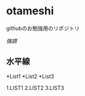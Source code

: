 otameshi
========

githubのお勉強用のリポジトリ

*強調*

水平線
---

*List1
*List2
*List3

1.LIST1
2.LIST2
3.LIST3

